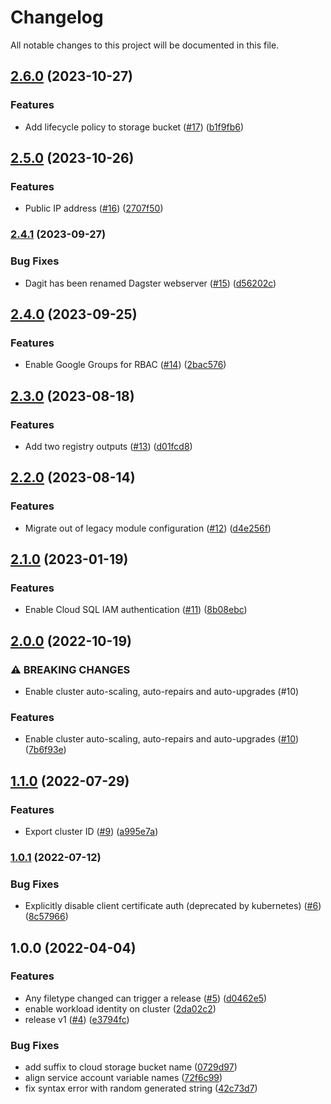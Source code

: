 # Changelog

All notable changes to this project will be documented in this file.

## [2.6.0](https://github.com/wandb/terraform-google-dagster/compare/v2.5.0...v2.6.0) (2023-10-27)


### Features

* Add lifecycle policy to storage bucket ([#17](https://github.com/wandb/terraform-google-dagster/issues/17)) ([b1f9fb6](https://github.com/wandb/terraform-google-dagster/commit/b1f9fb66c298411dd8fda3da6ce2fcc15005cf9d))

## [2.5.0](https://github.com/wandb/terraform-google-dagster/compare/v2.4.1...v2.5.0) (2023-10-26)


### Features

* Public IP address ([#16](https://github.com/wandb/terraform-google-dagster/issues/16)) ([2707f50](https://github.com/wandb/terraform-google-dagster/commit/2707f50a18ec5b5325aa12521c03f2f829150989))

### [2.4.1](https://github.com/wandb/terraform-google-dagster/compare/v2.4.0...v2.4.1) (2023-09-27)


### Bug Fixes

* Dagit has been renamed Dagster webserver ([#15](https://github.com/wandb/terraform-google-dagster/issues/15)) ([d56202c](https://github.com/wandb/terraform-google-dagster/commit/d56202cf8863c8a509cb23676dd657f09df4600f))

## [2.4.0](https://github.com/wandb/terraform-google-dagster/compare/v2.3.0...v2.4.0) (2023-09-25)


### Features

* Enable Google Groups for RBAC ([#14](https://github.com/wandb/terraform-google-dagster/issues/14)) ([2bac576](https://github.com/wandb/terraform-google-dagster/commit/2bac57608f4971dc383448a432eaa369f0409bcf))

## [2.3.0](https://github.com/wandb/terraform-google-dagster/compare/v2.2.0...v2.3.0) (2023-08-18)


### Features

* Add two registry outputs ([#13](https://github.com/wandb/terraform-google-dagster/issues/13)) ([d01fcd8](https://github.com/wandb/terraform-google-dagster/commit/d01fcd8e034728b70ca8900c8e6fd99966460bf9))

## [2.2.0](https://github.com/wandb/terraform-google-dagster/compare/v2.1.0...v2.2.0) (2023-08-14)


### Features

* Migrate out of legacy module configuration ([#12](https://github.com/wandb/terraform-google-dagster/issues/12)) ([d4e256f](https://github.com/wandb/terraform-google-dagster/commit/d4e256f62027c5fd4be9ccc70be2373e7379c111))

## [2.1.0](https://github.com/wandb/terraform-google-dagster/compare/v2.0.0...v2.1.0) (2023-01-19)


### Features

* Enable Cloud SQL IAM authentication ([#11](https://github.com/wandb/terraform-google-dagster/issues/11)) ([8b08ebc](https://github.com/wandb/terraform-google-dagster/commit/8b08ebccf42bea6ab74f12c688c34f2698c80bd4))

## [2.0.0](https://github.com/wandb/terraform-google-dagster/compare/v1.1.0...v2.0.0) (2022-10-19)


### ⚠ BREAKING CHANGES

* Enable cluster auto-scaling, auto-repairs and auto-upgrades (#10)

### Features

* Enable cluster auto-scaling, auto-repairs and auto-upgrades ([#10](https://github.com/wandb/terraform-google-dagster/issues/10)) ([7b6f93e](https://github.com/wandb/terraform-google-dagster/commit/7b6f93e3ee690cabc1f789d7a1d5352ccccdda1f))

## [1.1.0](https://github.com/wandb/terraform-google-dagster/compare/v1.0.1...v1.1.0) (2022-07-29)


### Features

* Export cluster ID ([#9](https://github.com/wandb/terraform-google-dagster/issues/9)) ([a995e7a](https://github.com/wandb/terraform-google-dagster/commit/a995e7a6bf6e85e7ebbdf3fcf2c6fea18b1854eb))

### [1.0.1](https://github.com/wandb/terraform-google-dagster/compare/v1.0.0...v1.0.1) (2022-07-12)


### Bug Fixes

* Explicitly disable client certificate auth (deprecated by kubernetes) ([#6](https://github.com/wandb/terraform-google-dagster/issues/6)) ([8c57966](https://github.com/wandb/terraform-google-dagster/commit/8c579669e9b5963f22a41a09546d626d9b134e7d))

## 1.0.0 (2022-04-04)


### Features

* Any filetype changed can trigger a release ([#5](https://github.com/wandb/terraform-google-dagster/issues/5)) ([d0462e5](https://github.com/wandb/terraform-google-dagster/commit/d0462e5492516be3e5413a24bb553cb3fc299345))
* enable workload identity on cluster ([2da02c2](https://github.com/wandb/terraform-google-dagster/commit/2da02c28c0f04438da192f68fe345521176392e2))
* release v1 ([#4](https://github.com/wandb/terraform-google-dagster/issues/4)) ([e3794fc](https://github.com/wandb/terraform-google-dagster/commit/e3794fc31b836f01922c7be53b9d0998394a56fd))


### Bug Fixes

* add suffix to cloud storage bucket name ([0729d97](https://github.com/wandb/terraform-google-dagster/commit/0729d97138b5337a5191bce61446f5fcc4b29e02))
* align service account variable names ([72f6c99](https://github.com/wandb/terraform-google-dagster/commit/72f6c99abb7cdfaa2fc8968d5c7a484b736ee4a9))
* fix syntax error with random generated string ([42c73d7](https://github.com/wandb/terraform-google-dagster/commit/42c73d7c90af910cf4923e033a7757abd6efc43b))
